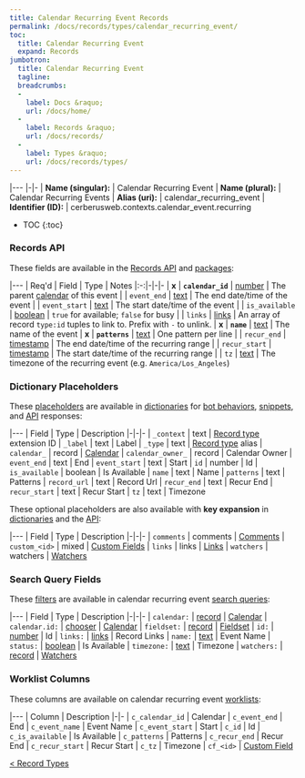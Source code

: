 ```yaml
---
title: Calendar Recurring Event Records
permalink: /docs/records/types/calendar_recurring_event/
toc:
  title: Calendar Recurring Event
  expand: Records
jumbotron:
  title: Calendar Recurring Event
  tagline: 
  breadcrumbs:
  -
    label: Docs &raquo;
    url: /docs/home/
  -
    label: Records &raquo;
    url: /docs/records/
  -
    label: Types &raquo;
    url: /docs/records/types/
---
```


|---
|-|-
| **Name (singular):** | Calendar Recurring Event
| **Name (plural):** | Calendar Recurring Events
| **Alias (uri):** | calendar_recurring_event
| **Identifier (ID):** | cerberusweb.contexts.calendar_event.recurring

* TOC
{:toc}

### Records API

These fields are available in the [Records API](/docs/api/endpoints/records/) and [packages](/docs/packages/):

|---
| Req'd | Field | Type | Notes
|:-:|-|-|-
| **x** | **`calendar_id`** | [number](/docs/records/fields/types/number/) | The parent [calendar](/docs/records/types/calendar/) of this event 
|   | `event_end` | [text](/docs/records/fields/types/text/) | The end date/time of the event 
|   | `event_start` | [text](/docs/records/fields/types/text/) | The start date/time of the event 
|   | `is_available` | [boolean](/docs/records/fields/types/boolean/) | `true` for available; `false` for busy 
|   | `links` | [links](/docs/records/fields/types/links/) | An array of record `type:id` tuples to link to. Prefix with `-` to unlink. 
| **x** | **`name`** | [text](/docs/records/fields/types/text/) | The name of the event 
| **x** | **`patterns`** | [text](/docs/records/fields/types/text/) | One pattern per line 
|   | `recur_end` | [timestamp](/docs/records/fields/types/timestamp/) | The end date/time of the recurring range 
|   | `recur_start` | [timestamp](/docs/records/fields/types/timestamp/) | The start date/time of the recurring range 
|   | `tz` | [text](/docs/records/fields/types/text/) | The timezone of the recurring event (e.g. `America/Los_Angeles`) 

### Dictionary Placeholders

These [placeholders](/docs/scripting/variables/#placeholders) are available in [dictionaries](/docs/bots/behaviors/dictionaries/) for [bot behaviors](/docs/bots/behaviors/), [snippets](/docs/snippets/), and [API](/docs/api/) responses:

|---
| Field | Type | Description
|-|-|-
| `_context` | text | [Record type](/docs/records/types/) extension ID
| `_label` | text | Label
| `_type` | text | [Record type](/docs/records/types/) alias
| `calendar_` | record | [Calendar](/docs/records/types/calendar/)
| `calendar_owner_` | record | Calendar Owner
| `event_end` | text | End
| `event_start` | text | Start
| `id` | number | Id
| `is_available` | boolean | Is Available
| `name` | text | Name
| `patterns` | text | Patterns
| `record_url` | text | Record Url
| `recur_end` | text | Recur End
| `recur_start` | text | Recur Start
| `tz` | text | Timezone

These optional placeholders are also available with **key expansion** in [dictionaries](/docs/bots/behaviors/dictionaries/key-expansion/) and the [API](/docs/api/responses/#expanding-keys-in-api-requests):

|---
| Field | Type | Description
|-|-|-
| `comments` | comments | [Comments](/docs/bots/behaviors/dictionaries/key-expansion/#comments)
| `custom_<id>` | mixed | [Custom Fields](/docs/bots/behaviors/dictionaries/key-expansion/#custom-fields)
| `links` | links | [Links](/docs/bots/behaviors/dictionaries/key-expansion/#links)
| `watchers` | watchers | [Watchers](/docs/bots/behaviors/dictionaries/key-expansion/#watchers)
	
### Search Query Fields

These [filters](/docs/search/#filters) are available in calendar recurring event [search queries](/docs/search/):

|---
| Field | Type | Description
|-|-|-
| `calendar:` | [record](/docs/search/#deep-search) | [Calendar](/docs/records/types/calendar/)
| `calendar.id:` | [chooser](/docs/search/#choosers) | [Calendar](/docs/records/types/calendar/)
| `fieldset:` | [record](/docs/search/#deep-search) | [Fieldset](/docs/records/types/custom_fieldset/)
| `id:` | [number](/docs/search/#numbers) | Id
| `links:` | [links](/docs/search/#links) | Record Links
| `name:` | [text](/docs/search/#text) | Event Name
| `status:` | [boolean](/docs/search/#booleans) | Is Available
| `timezone:` | [text](/docs/search/#text) | Timezone
| `watchers:` | [record](/docs/search/#deep-search) | [Watchers](/docs/records/types/worker/)
	
### Worklist Columns

These columns are available on calendar recurring event [worklists](/docs/worklists/):

|---
| Column | Description
|-|-
| `c_calendar_id` | Calendar
| `c_event_end` | End
| `c_event_name` | Event Name
| `c_event_start` | Start
| `c_id` | Id
| `c_is_available` | Is Available
| `c_patterns` | Patterns
| `c_recur_end` | Recur End
| `c_recur_start` | Recur Start
| `c_tz` | Timezone
| `cf_<id>` | [Custom Field](/docs/records/types/custom_field/)

<div class="section-nav">
	<div class="left">
		<a href="/docs/records/types/" class="prev">&lt; Record Types</a>
	</div>
	<div class="right align-right">
	</div>
</div>
<div class="clear"></div>